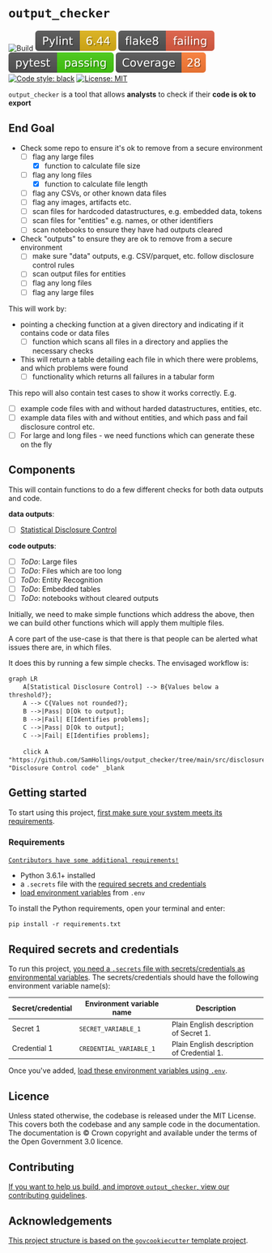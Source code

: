 # `output_checker`
![Build](https://github.com/SamHollings/output_checker/actions/workflows/ci.yml/badge.svg)
![pylint score](./outputs/ci-cd/pylint.svg "pylint score")
![flake8](./outputs/ci-cd/flake8.svg "flake8 status badge")
![pytest](./outputs/ci-cd/pytest.svg "pytest status badge")
![coverage](./outputs/ci-cd/coverage.svg "coverage status badge")
[![Code style: black](https://img.shields.io/badge/code%20style-black-000000.svg)](https://github.com/psf/black)
[![License: MIT](https://img.shields.io/badge/License-MIT-yellow.svg)](https://opensource.org/licenses/MIT)


`output_checker` is a tool that allows **analysts** to check if their **code is ok to
export**

## **End Goal**
- Check some repo to ensure it's ok to remove from a secure environment
    - [ ] flag any large files
        - [x] function to calculate file size
    - [ ] flag any long files
        - [x] function to calculate file length
    - [ ] flag any CSVs, or other known data files
    - [ ] flag any images, artifacts etc.
    - [ ] scan files for hardcoded datastructures, e.g. embedded data, tokens
    - [ ] scan files for "entities" e.g. names, or other identifiers
    - [ ] scan notebooks to ensure they have had outputs cleared 
- Check "outputs" to ensure they are ok to remove from a secure environment 
    - [ ] make sure "data" outputs, e.g. CSV/parquet, etc. follow disclosure control rules
    - [ ] scan output files for entities
    - [ ] flag any long files
    - [ ] flag any large files

This will work by:
- pointing a checking function at a given directory and indicating if it contains code or data files
    - [ ] function which scans all files in a directory and applies the necessary checks
- This will return a table detailing each file in which there were problems, and which problems were found
    - [ ] functionality which returns all failures in a tabular form

This repo will also contain test cases to show it works correctly. E.g.
- [ ] example code files with and without harded datastructures, entities, etc.
- [ ] example data files with and without entities, and which pass and fail disclosure control etc.
- [ ] For large and long files - we need functions which can generate these on the fly

## Components

This will contain functions to do a few different checks for both data outputs and code.

**data outputs**:
- [ ] [Statistical Disclosure Control](./src/disclosure_control_check)

**code outputs**: 
- [ ] *ToDo*: Large files
- [ ] *ToDo*: Files which are too long
- [ ] *ToDo*: Entity Recognition
- [ ] *ToDo*: Embedded tables
- [ ] *ToDo*: notebooks without cleared outputs

Initially, we need to make simple functions which address the above, then we can build other functions which will apply them multiple files.

A core part of the use-case is that there is that people can be alerted what issues there are, in which files.

It does this by running a few simple checks. The envisaged workflow is:
```mermaid
graph LR
    A[Statistical Disclosure Control] --> B{Values below a threshold?};
    A --> C{Values not rounded?};
    B -->|Pass| D[Ok to output];
    B -->|Fail| E[Identifies problems];
    C -->|Pass| D[Ok to output];
    C -->|Fail| E[Identifies problems];

    click A "https://github.com/SamHollings/output_checker/tree/main/src/disclosure_control_check" "Disclosure Control code" _blank
```

## Getting started

To start using this project, [first make sure your system meets its
requirements](#requirements).

### Requirements

[```Contributors have some additional requirements!```][contributing]

- Python 3.6.1+ installed
- a `.secrets` file with the [required secrets and
  credentials](#required-secrets-and-credentials)
- [load environment variables][docs-loading-environment-variables] from `.env`

To install the Python requirements, open your terminal and enter:

```shell
pip install -r requirements.txt
```

## Required secrets and credentials

To run this project, [you need a `.secrets` file with secrets/credentials as
environmental variables][docs-loading-environment-variables-secrets]. The
secrets/credentials should have the following environment variable name(s):

| Secret/credential | Environment variable name | Description                                |
|-------------------|---------------------------|--------------------------------------------|
| Secret 1          | `SECRET_VARIABLE_1`       | Plain English description of Secret 1.     |
| Credential 1      | `CREDENTIAL_VARIABLE_1`   | Plain English description of Credential 1. |

Once you've added, [load these environment variables using
`.env`][docs-loading-environment-variables].

## Licence

Unless stated otherwise, the codebase is released under the MIT License. This covers
both the codebase and any sample code in the documentation. The documentation is ©
Crown copyright and available under the terms of the Open Government 3.0 licence.

## Contributing

[If you want to help us build, and improve `output_checker`, view our
contributing guidelines][contributing].

## Acknowledgements

[This project structure is based on the `govcookiecutter` template
project][govcookiecutter].

[contributing]: ./docs/contributor_guide/CONTRIBUTING.md
[govcookiecutter]: https://github.com/best-practice-and-impact/govcookiecutter
[docs-loading-environment-variables]: ./docs/user_guide/loading_environment_variables.md
[docs-loading-environment-variables-secrets]: ./docs/user_guide/loading_environment_variables.md#storing-secrets-and-credentials
